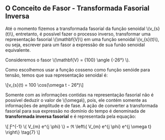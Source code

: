 ## O Conceito de Fasor - Transformada Fasorial Inversa

<div class="regular">

Até o momento fizemos a transformada fasorial da função senoidal \\(v_{s}(t)\\), entretanto, é possível fazer o processo inverso, transformar uma representação fasorial \\(\\mathbf{V}\\) em uma função senoidal \\(v_{s}(t)\\), ou seja, escrever para um fasor a expressão de sua funão senoidal equivalente.

Consideremos o fasor \\(\\mathbf{V} = {100} \angle {-26°} \\).

Como escolhemos usar a função cosseno como função senóide para tensão, temos que sua representação senoidal é:

\\[v_{s}(t) = 100 \cos(\omega t - 26°)\\]

Somente com as informações contidas na representação fasorial não é possível deduzir o valor de \\(\omega\\), pois, ele contém somente as informações de amplitude e de fase. A ação de converter a transformada fasorial para sua expressão no domínio do tempo é denominada de **transformada inversa fasorial** e é representada pela equação:

\\[
Ƒ^{-1} \\{ V_{m} e^{j \phi} \\} = ℜ  \left\\{ V_{m} e^{j \phi} e^{j \omega t} \right\\} \tag{7}
\\]

</div>

